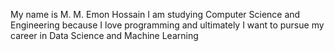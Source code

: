My name is M. M. Emon Hossain
I am studying Computer Science and Engineering because I love programming and ultimately
I want to pursue my career in Data Science and Machine Learning
